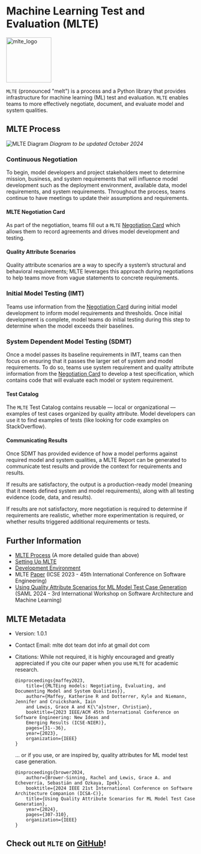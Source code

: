 
# Machine Learning Test and Evaluation (MLTE)

<img src="https://raw.githubusercontent.com/mlte-team/mlte/master/assets/MLTE_Logo_Color.svg" alt="mlte_logo" width="120"/>

`MLTE` (pronounced "melt") is a process and a Python library that provides infrastructure for machine learning (ML) test and evaluation. `MLTE` enables teams to more effectively negotiate, document, and evaluate model and system qualities. 

## MLTE Process
![MLTE Diagram](img/MLTE_Diagram_Dark.png)
*Diagram to be updated October 2024*

### Continuous Negotiation
To begin, model developers and project stakeholders meet to determine mission, business, and system requirements that will influence model development such as the deployment environment, available data, model requirements, and system requirements. Throughout the process, teams continue to have meetings to update their assumptions and requirements.

#### MLTE Negotiation Card
As part of the negotiation, teams fill out a `MLTE` [Negotiation Card](negotiation_card.md) which allows them to record agreements and drives model development and testing.

#### Quality Attribute Scenarios
Quality attribute scenarios are a way to specify a system’s structural and behavioral requirements; MLTE leverages this approach during negotiations to help teams move from vague statements to concrete requirements.

### Initial Model Testing (IMT)
Teams use information from the [Negotiation Card](negotiation_card.md) during initial model development to inform model requirements and thresholds. Once initial development is complete, model teams do initial testing during this step to determine when the model exceeds their baselines.

### System Dependent Model Testing (SDMT)
Once a model passes its baseline requirements in IMT, teams can then focus on ensuring that it passes the larger set of system and model requirements. To do so, teams use system requirement and quality attribute information from the [Negotiation Card](negotiation_card.md) to develop a test specification, which contains code that will evaluate each model or system requirement.

#### Test Catalog
The `MLTE` Test Catalog contains reusable — local or organizational — examples of test cases organized by quality attribute. Model developers can use it to find examples of tests (like looking for code examples on StackOverflow).

#### Communicating Results
Once SDMT has provided evidence of how a model performs against required model and system qualities, a MLTE Report can be generated to communicate test results and provide the context for requirements and results.

If results are satisfactory, the output is a production-ready model (meaning that it meets defined system and model requirements), along with all testing evidence (code, data, and results). 

If results are not satisfactory, more negotiation is required to determine if requirements are realistic, whether more experimentation is required, or whether results triggered additional requirements or tests.

## Further Information

- [MLTE Process](mlte_process.md) (A more detailed guide than above)
- [Setting Up MLTE](setting_up_mlte.md)
- [Development Environment](development.md)
- MLTE <a href="https://arxiv.org/abs/2303.01998" target="_blank">Paper</a> (ICSE 2023 - 45th International Conference on Software Engineering)
- <a href="https://doi.org/10.48550/arXiv.2406.08575" target="_blank">Using Quality Attribute Scenarios for ML Model Test Case Generation</a> (SAML 2024 - 3rd International Workshop on Software Architecture and Machine Learning)

## MLTE Metadata

- Version: 1.0.1
- Contact Email: mlte dot team dot info at gmail dot com
- Citations: While not required, it is highly encouraged and greatly appreciated if you cite our paper when you use `MLTE` for academic research.

    ```
    @inproceedings{maffey2023,
        title={{MLTEing models: Negotiating, Evaluating, and Documenting Model and System Qualities}},
        author={Maffey, Katherine R and Dotterrer, Kyle and Niemann, Jennifer and Cruickshank, Iain 
        and Lewis, Grace A and K{\"a}stner, Christian},
        booktitle={2023 IEEE/ACM 45th International Conference on Software Engineering: New Ideas and
        Emerging Results (ICSE-NIER)},
        pages={31--36},
        year={2023},
        organization={IEEE}
    }
    ```
    ... or if you use, or are inspired by, quality attributes for ML model test case generation.
    ```
    @inproceedings{brower2024,
        author={Brower-Sinning, Rachel and Lewis, Grace A. and Echeverría, Sebastián and Ozkaya, Ipek},
        booktitle={2024 IEEE 21st International Conference on Software Architecture Companion (ICSA-C)}, 
        title={Using Quality Attribute Scenarios for ML Model Test Case Generation}, 
        year={2024},
        pages={307-310},
        organization={IEEE}
    }  
    ```


## Check out `MLTE` on <a href="https://github.com/mlte-team/mlte" target="_blank">GitHub</a>!